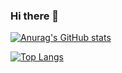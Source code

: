 ### Hi there 👋

[![Anurag's GitHub stats](https://github-readme-stats.vercel.app/api?username=MouseZhangZh&show_icons=true&theme=dracula)](https://github.com/anuraghazra/github-readme-stats)

[![Top Langs](https://github-readme-stats.vercel.app/api/top-langs/?username=MouseZhangZh&layout=compact&theme=dracul)](https://github.com/anuraghazra/github-readme-stats)
